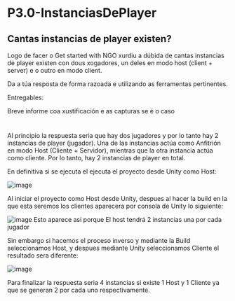 # P3.0-InstanciasDePlayer

## Cantas instancias de player existen? 

Logo de facer o Get started with NGO xurdiu a dúbida de cantas instancias de player existen con dous xogadores, un deles en modo host (client + server) e o outro en modo client. 

Da a túa resposta de forma razoada e utilizando as ferramentas pertinentes.

Entregables:

Breve informe coa xustificación e as capturas se é o caso

#

Al principio la respuesta seria que hay dos jugadores y por lo tanto hay 2 instancias de player (jugador). Una de las instancias actúa como Anfitrión en modo Host (Cliente + Servidor), mientras que la otra instancia actúa como cliente. Por lo tanto, hay 2 instancias de player en total. 


En definitiva si se ejecuta el ejecuta el proyecto desde Unity como Host:



![image](https://github.com/9RACHA/P3.0-InstanciasDePlayer/assets/66274956/3bfefebe-bd71-4dbb-8569-6e7458dca449)


Al iniciar el proyecto como Host desde Unity, despues al hacer la build en la que esta seremos los clientes aparecera por consola de Unity lo siguiente:

![image](https://github.com/9RACHA/P3.0-InstanciasDePlayer/assets/66274956/bd9e4704-9603-48bb-bbc2-54f6b4825a9b)
Esto aparece asi porque El host tendrá 2 instancias una por cada jugador

Sin embargo si hacemos el proceso inverso y mediante la Build seleccionamos Host, y despues mediante Unity seleccionamos Cliente el resultado sera diferente:

![image](https://github.com/9RACHA/P3.0-InstanciasDePlayer/assets/66274956/0afaf2c1-bb54-4910-aa91-06b63f09158d)

Para finalizar la respuesta seria 4 instancias si existe 1 Host y 1 Cliente ya que se generan 2 por cada uno respectivamente.








